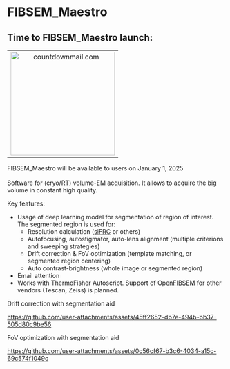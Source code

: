 # FIBSEM_Maestro
## Time to FIBSEM_Maestro launch:
<table width="100%" cellspacing="0" cellpadding="0"><tbody><tr><td align="center"><img src="https://i.countdownmail.com/3mm90t.gif" style="display:inline-block!important;width:241px;" border="0" alt="countdownmail.com"/></td></tr></tbody></table> 
FIBSEM_Maestro will be available to users on January 1, 2025
<br /> <br /> 
Software for (cryo/RT) volume-EM acquisition. It allows to acquire the big volume in constant high quality.  

Key features:
- Usage of deep learning model for segmentation of region of interest. The segmented region is used for:
  - Resolution calculation ([siFRC](https://github.com/prabhatkc/siFRC) or others)
  - Autofocusing, autostigmator, auto-lens alignment (multiple criterions and sweeping strategies)
  - Drift correction & FoV optimization (template matching, or segmented region centering)
  - Auto contrast-brightness (whole image or segmented region)
- Email attention
- Works with ThermoFisher Autoscript. Support of [OpenFIBSEM](https://github.com/DeMarcoLab/fibsem) for other vendors (Tescan, Zeiss) is planned.

Drift correction with segmentation aid


https://github.com/user-attachments/assets/45ff2652-db7e-494b-bb37-505d80c9be56


FoV optimization with segmentation aid


https://github.com/user-attachments/assets/0c56cf67-b3c6-4034-a15c-69c574f1049c


